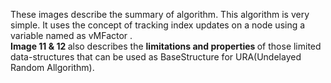 These images describe the summary of algorithm.
This algorithm is very simple.
It uses the concept of tracking index updates on a node using a variable named as vMFactor .<br>
<b>Image 11 & 12 </b>also describes the <b>limitations and properties </b>of those limited data-structures that can be used as BaseStructure 
for URA(Undelayed Random Allgorithm).

